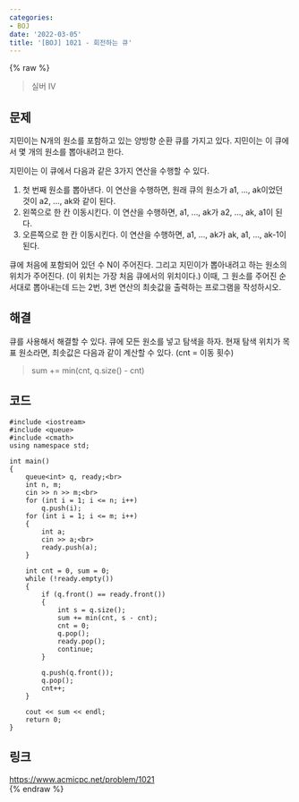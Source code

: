 ```yaml
---
categories:
- BOJ
date: '2022-03-05'
title: '[BOJ] 1021 - 회전하는 큐'
---
```


{% raw %}
>실버 IV

## 문제
지민이는 N개의 원소를 포함하고 있는 양방향 순환 큐를 가지고 있다. 지민이는 이 큐에서 몇 개의 원소를 뽑아내려고 한다.

지민이는 이 큐에서 다음과 같은 3가지 연산을 수행할 수 있다.

1.  첫 번째 원소를 뽑아낸다. 이 연산을 수행하면, 원래 큐의 원소가 a1, ..., ak이었던 것이 a2, ..., ak와 같이 된다.
2.  왼쪽으로 한 칸 이동시킨다. 이 연산을 수행하면, a1, ..., ak가 a2, ..., ak, a1이 된다.
3.  오른쪽으로 한 칸 이동시킨다. 이 연산을 수행하면, a1, ..., ak가 ak, a1, ..., ak-1이 된다.

큐에 처음에 포함되어 있던 수 N이 주어진다. 그리고 지민이가 뽑아내려고 하는 원소의 위치가 주어진다. (이 위치는 가장 처음 큐에서의 위치이다.) 이때, 그 원소를 주어진 순서대로 뽑아내는데 드는 2번, 3번 연산의 최솟값을 출력하는 프로그램을 작성하시오.

##  해결
큐를 사용해서 해결할 수 있다. 큐에 모든 원소를 넣고 탐색을 하자. 현재 탐색 위치가 목표 원소라면, 최솟값은 다음과 같이 계산할 수 있다. (cnt = 이동 횟수)
> sum += min(cnt, q.size() - cnt)<br>

## 코드
```
#include <iostream>
#include <queue>
#include <cmath>
using namespace std;

int main()
{
	queue<int> q, ready;<br>
	int n, m;
	cin >> n >> m;<br>
	for (int i = 1; i <= n; i++)
		q.push(i);
	for (int i = 1; i <= m; i++)
	{
		int a;
		cin >> a;<br>
		ready.push(a);
	}
		
	int cnt = 0, sum = 0;
	while (!ready.empty())
	{
		if (q.front() == ready.front())
		{
			int s = q.size();
			sum += min(cnt, s - cnt);
			cnt = 0;
			q.pop();
			ready.pop();
			continue;
		}

		q.push(q.front());
		q.pop();
		cnt++;
	}

	cout << sum << endl;
	return 0;
}
```

## 링크
https://www.acmicpc.net/problem/1021<br>
{% endraw %}